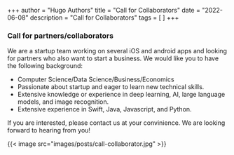 +++
author = "Hugo Authors"
title = "Call for Collaborators"
date = "2022-06-08"
description = "Call for Collaborators"
tags = [
]
+++



### Call for partners/collaborators


We are a startup team working on several iOS and android apps and looking for partners who also want to start a business. We would like you to have the following background:

- Computer Science/Data Science/Business/Economics
- Passionate about startup and eager to learn new technical skills.
- Extensive knowledge or experience in deep learning, AI, large language models, and image recognition.
- Extensive experience in Swift, Java, Javascript, and Python.

If you are interested, please contact us at your convinience. We are looking forward to hearing from you!

{{< image src="images/posts/call-collaborator.jpg" >}}
